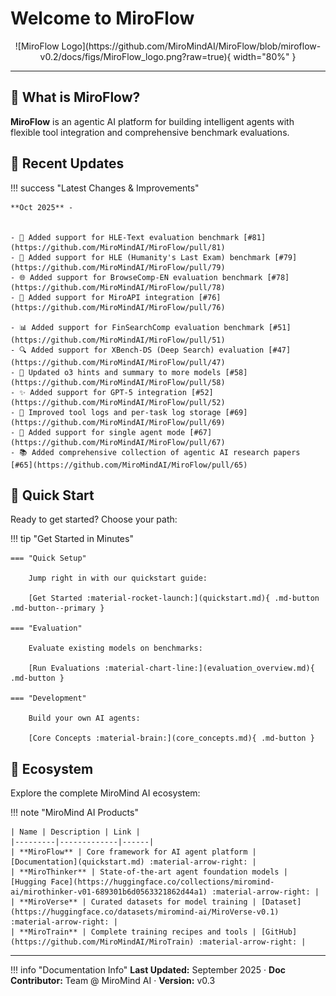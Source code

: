 
# Welcome to MiroFlow

<div align="center" markdown="1">
  ![MiroFlow Logo](https://github.com/MiroMindAI/MiroFlow/blob/miroflow-v0.2/docs/figs/MiroFlow_logo.png?raw=true){ width="80%" }
</div>

---

## 🚀 What is MiroFlow?

**MiroFlow** is an agentic AI platform for building intelligent agents with flexible tool integration and comprehensive benchmark evaluations.


## 📝 Recent Updates

!!! success "Latest Changes & Improvements"
    
    **Oct 2025** - 

    
    - 📝 Added support for HLE-Text evaluation benchmark [#81](https://github.com/MiroMindAI/MiroFlow/pull/81)
    - 🧠 Added support for HLE (Humanity's Last Exam) benchmark [#79](https://github.com/MiroMindAI/MiroFlow/pull/79)
    - 🌐 Added support for BrowseComp-EN evaluation benchmark [#78](https://github.com/MiroMindAI/MiroFlow/pull/78)
    - 🔌 Added support for MiroAPI integration [#76](https://github.com/MiroMindAI/MiroFlow/pull/76)

    - 📊 Added support for FinSearchComp evaluation benchmark [#51](https://github.com/MiroMindAI/MiroFlow/pull/51)
    - 🔍 Added support for XBench-DS (Deep Search) evaluation [#47](https://github.com/MiroMindAI/MiroFlow/pull/47)
    - 🧠 Updated o3 hints and summary to more models [#58](https://github.com/MiroMindAI/MiroFlow/pull/58)
    - ✨ Added support for GPT-5 integration [#52](https://github.com/MiroMindAI/MiroFlow/pull/52)
    - 🔧 Improved tool logs and per-task log storage [#69](https://github.com/MiroMindAI/MiroFlow/pull/69)
    - 🤖 Added support for single agent mode [#67](https://github.com/MiroMindAI/MiroFlow/pull/67)
    - 📚 Added comprehensive collection of agentic AI research papers [#65](https://github.com/MiroMindAI/MiroFlow/pull/65)





## 🎯 Quick Start

Ready to get started? Choose your path:

!!! tip "Get Started in Minutes"
    
    === "Quick Setup"
    
        Jump right in with our quickstart guide:
        
        [Get Started :material-rocket-launch:](quickstart.md){ .md-button .md-button--primary }
    
    === "Evaluation"
    
        Evaluate existing models on benchmarks:
        
        [Run Evaluations :material-chart-line:](evaluation_overview.md){ .md-button }
    
    === "Development"
    
        Build your own AI agents:
        
        [Core Concepts :material-brain:](core_concepts.md){ .md-button }



## 🔗 Ecosystem

Explore the complete MiroMind AI ecosystem:

!!! note "MiroMind AI Products"

    | Name | Description | Link |
    |---------|-------------|------|
    | **MiroFlow** | Core framework for AI agent platform | [Documentation](quickstart.md) :material-arrow-right: |
    | **MiroThinker** | State-of-the-art agent foundation models | [Hugging Face](https://huggingface.co/collections/miromind-ai/mirothinker-v01-689301b6d0563321862d44a1) :material-arrow-right: |
    | **MiroVerse** | Curated datasets for model training | [Dataset](https://huggingface.co/datasets/miromind-ai/MiroVerse-v0.1) :material-arrow-right: |
    | **MiroTrain** | Complete training recipes and tools | [GitHub](https://github.com/MiroMindAI/MiroTrain) :material-arrow-right: |





---

!!! info "Documentation Info"
    **Last Updated:** September 2025 · **Doc Contributor:** Team @ MiroMind AI · **Version:** v0.3